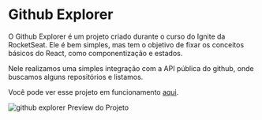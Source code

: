 # Github Explorer
O Github Explorer é um projeto criado durante o curso do Ignite da RocketSeat. Ele é bem simples, mas tem o objetivo de fixar os conceitos básicos do React, como componentização e estados.

Nele realizamos uma simples integração com a API pública do github, onde buscamos alguns repositórios e listamos.

Você pode ver esse projeto em funcionamento [aqui](https://joseribeiroejrs.github.io/github-explorer/).

![github explorer](https://user-images.githubusercontent.com/25959234/125176856-6bda6a00-e1ad-11eb-9553-db199eb56d13.png)
Preview do Projeto
